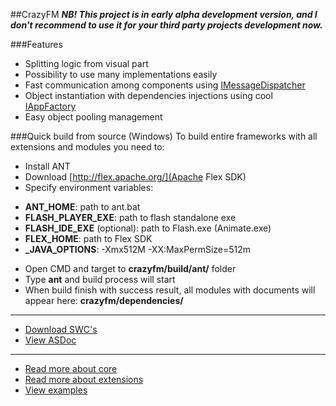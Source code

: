 ##CrazyFM
**_NB! This project is in early alpha development version, and I don't recommend to use it for your third party projects development now._**

###Features
* Splitting logic from visual part
* Possibility to use many implementations easily
* Fast communication among components using [IMessageDispatcher](http://188.166.108.195/projects/crazyfm/core/doc/com/crazyfm/core/mvc/message/IMessageDispatcher.html)
* Object instantiation with dependencies injections using cool [IAppFactory](http://188.166.108.195/projects/crazyfm/core/doc/com/crazyfm/core/factory/IAppFactory.html#includeExamplesSummary)
* Easy object pooling management

###Quick build from source (Windows)
To build entire frameworks with all extensions and modules you need to:
- Install ANT
- Download [http://flex.apache.org/](Apache Flex SDK)
- Specify environment variables:
* **ANT_HOME**: path to ant.bat
* **FLASH_PLAYER_EXE**: path to flash standalone exe
* **FLASH_IDE_EXE** (optional): path to Flash.exe (Animate.exe)
* **FLEX_HOME**: path to Flex SDK
* **_JAVA_OPTIONS**: -Xmx512M -XX:MaxPermSize=512m
- Open CMD and target to **crazyfm/build/ant/** folder
- Type **ant** and build process will start
- When build finish with success result, all modules with documents will appear here: **crazyfm/dependencies/**

***

- [Download SWC's](http://188.166.108.195/projects/crazyfm/crazyfm_latest.zip)
- [View ASDoc](http://188.166.108.195/projects/crazyfm/doc/index.html)

***

- [Read more about core](core)
- [Read more about extensions](extensions)
- [View examples](https://github.com/CrazyFlasher/crazyfm-examples)
